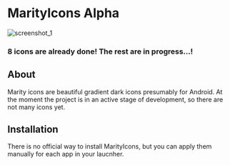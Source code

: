 # MarityIcons Alpha

![screenshot_1](https://user-images.githubusercontent.com/105635627/186445071-bb58a891-963a-4aac-8231-ba56ada15a76.jpg)


### 8 icons are already done! The rest are in progress...!

## About

Marity icons are beautiful gradient dark icons presumably for Android. At the moment the project is in an active stage of development, so there are not many icons yet.

## Installation

There is no official way to install MarityIcons, but you can apply them manually for each app in your laucnher.
